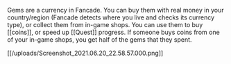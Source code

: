 Gems are a currency in Fancade. You can buy them with real money in your country/region (Fancade detects where you live and checks its currency type), or collect them from in-game shops. You can use them to buy [[coins]], or speed up [[Quest]] progress. If someone buys coins from one of your in-game shops, you get half of the gems that they spent.

[[/uploads/Screenshot_2021.06.20_22.58.57.000.png]]